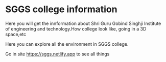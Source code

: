 # SGGS college information

Here you will get the innformation about Shri Guru Gobind Singhji Institute of engineering and technology.How college look like, going in a 3D space,etc

Here you can explore all the environment in SGGS college.

Go in site https://sggs.netlify.app to see all things
